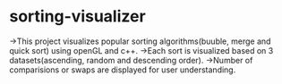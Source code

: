 # sorting-visualizer
->This project visualizes popular sorting algorithms(buuble, merge and quick sort) using openGL and c++.
->Each sort is visualized based on 3 datasets(ascending, random and descending order).
->Number of comparisions or swaps are displayed for user understanding.
